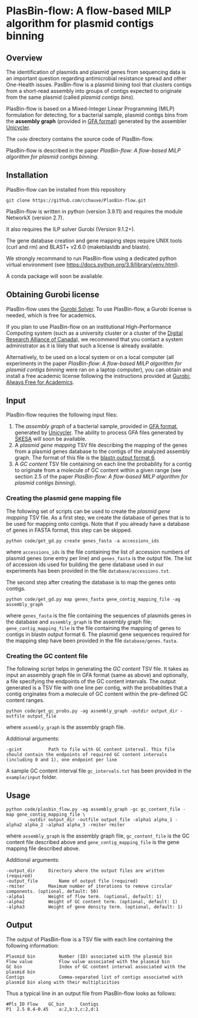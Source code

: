# PlasBin-flow: A flow-based MILP algorithm for plasmid contigs binning

## Overview

The identification of plasmids and plasmid genes from sequencing data is an important question regarding antimicrobial resistance spread and other One-Health issues. PasBin-flow is a plasmid bining tool that clusters contigs from a short-read assembly into groups of contigs expected to originate from the same plasmid (called *plasmid contigs bins*). 

PlasBin-flow is based on a Mixed-Integer Linear Programming (MILP) formulation for detecting, for a bacterial sample, plasmid contigs bins from the  **assembly graph** (provided in <a href="http://gfa-spec.github.io/GFA-spec/">GFA format</a>) generated by the assembler <a href="https://github.com/rrwick/Unicycler">Unicycler</a>. 

The `code` directory contains the source code of PlasBin-flow. 

PlasBin-flow is described in the paper *PlasBin-flow: A flow-based MILP algorithm for plasmid contigs binning*.

## Installation
PlasBin-flow can be installed from this repository 

~~~
git clone https://github.com/cchauve/PlasBin-flow.git
~~~

PlasBin-flow is written in python (version 3.9.11) and requires the module NetworkX (version 2.7).  

It also requires the ILP solver Gurobi (Version 9.1.2+).  

The gene database creation and gene mapping steps require UNIX tools (curl and rm) and BLAST+ v2.6.0 (makeblastdb and blastn).
 
We strongly recommand to run PlasBin-flow using a dedicated python virtual environment (see https://docs.python.org/3.9/library/venv.html).  

A conda package will soon be available.

## Obtaining Gurobi license
PlasBin-flow uses the <a href="https://www.gurobi.com/">Gurobi Solver</a>.
To use PlasBin-flow, a Gurobi license is needed, which is free for academics.  

If you plan to use PlasBin-flow on an institutional High-Performance Computing system (such as a university cluster or a cluster of the <a href="https://alliancecan.ca/en">Digital Research Alliance of Canada</a>), we recommend that you contact a system administrator as it is lilely that such a license is already available.

Alternatively, to be used on a local system or on a local computer (all experiments in the paper *PlasBin-flow: A flow-based MILP algorithm for plasmid contigs binning* were ran on a laptop computer), you can obtain and install a free academic license following the instructions provided at <a href="https://www.gurobi.com/academia/academic-program-and-licenses/">Gurobi: Always Free for Academics</a>.

## Input
PlasBin-flow requires the following input files:
1. The *assembly graph* of a bacterial sample, provided in <a href="http://gfa-spec.github.io/GFA-spec/">GFA format</a>, generated by <a href="https://github.com/rrwick/Unicycler">Unicycler</a>. The ability to process GFA files generated by <a href="https://github.com/ncbi/SKESA">SKESA</a> will soon be available.
2. A *plasmid gene mapping* TSV file describing the mapping of the genes from a plasmid genes database to the contigs of the analyzed assembly graph. The format of this file is the <a href="https://www.ncbi.nlm.nih.gov/books/NBK279684/table/appendices.T.options_common_to_all_blast/">blastn output format 6</a>.
3. A *GC content* TSV file containing on each line the probability for a contig to originate from a molecule of GC content within a given range (see section 2.5 of the paper *PlasBin-flow: A flow-based MILP algorithm for plasmid contigs binning*).

### Creating the plasmid gene mapping file
The following set of scripts can be used to create the *plasmid gene mapping* TSV file. As a first step, we create the database of genes that is to be used for mapping onto contigs. Note that if you already have a database of genes in FASTA format, this step can be skipped.
```
python code/get_gd.py create genes_fasta -a accessions_ids
```
where `accessions_ids` is the file containing the list of accession numbers of plasmid genes (one entry per line) and `genes_fasta` is the output file. The list of accession ids used for building the gene database used in our experiments has been provided in the file `database/accessions.txt`.

The second step after creating the database is to map the genes onto contigs. 
```
python code/get_gd.py map genes_fasta gene_contig_mapping_file -ag assembly_graph
```
where `genes_fasta` is the file containing the sequences of plasmids genes in the database and `assembly_graph` is the assembly graph file; `gene_contig_mapping_file` is the file containing the mapping of genes to contigs in blastn output format 6. The plasmid gene sequences required for the mapping step have been provided in the file `database/genes.fasta`.

### Creating the GC content file
The following script helps in generating the *GC content* TSV file. It takes as input an assembly graph file in GFA format (same as above) and optionally, a file specifying the endpoints of the GC content intervals. The output generated is a TSV file with one line per contig, with the probablities that a contig originates from a molecule of GC content within the pre-defined GC content ranges. 
```
python code/get_gc_probs.py -ag assembly_graph -outdir output_dir -outfile output_file
```
where `assembly_graph` is the assembly graph file.

Additional arguments:
```
-gcint			Path to file with GC content interval. This file should contain the endpoints of required GC content intervals (including 0 and 1), one endpoint per line
```
A sample GC content interval file `gc_intervals.txt` has been provided in the `example/input` folder. 

## Usage
```
python code/plasbin_flow.py -ag assembly_graph -gc gc_content_file -map gene_contig_mapping_file \
		-outdir output_dir -outfile output_file -alpha1 alpha_1 -alpha2 alpha_2 -alpha3 alpha_3 -rmiter rmiter
```
where `assembly_graph` is the assembly graph file, `gc_content_file` is the GC content file described above and `gene_contig_mapping_file` is the gene mapping file described above.

Additional arguments:
```
-output_dir		Directory where the output files are written (required)
-output_file		Name of output file (required)
-rmiter			Maximum number of iterations to remove circular components. (optional, default: 50)
-alpha1			Weight of flow term. (optional, default: 1)                              
-alpha2			Weight of GC content term. (optional, default: 1)
-alpha3			Weight of gene density term. (optional, default: 1)
```

## Output
The output of PlasBin-flow is a TSV file with each line containing the following information:
```
Plasmid bin			Number (ID) associated with the plasmid bin
Flow value			Flow value associated with the plasmid bin
GC bin				Index of GC content interval associated with the plasmid bin
Contigs				Comma-separated list of contigs associated with plasmid bin along with their multiplicities
```
Thus a typical line in an output file from PlasBin-flow looks as follows:
```
#Pls_ID	Flow	GC_bin		Contigs
P1	2.5	0.4-0.45	a:2,b:3,c:2,d:1
```
